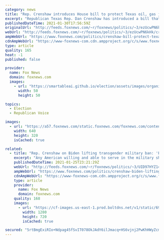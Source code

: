 ```yaml
---
category: news
title: "Rep. Crenshaw introduces House bill to protect Texas oil, gas jobs in light of Biden order"
excerpt: "Republican Texas Rep. Dan Crenshaw has introduced a bill that aims to protect oil and gas industry jobs near the Gulf of Mexico."
publishedDateTime: 2021-01-30T17:56:59Z
originalUrl: "http://feeds.foxnews.com/~r/foxnews/politics/~3/ezUcwPN6kHk/crenshaw-bill-protect-texas-oil-gas-jobs"
webUrl: "http://feeds.foxnews.com/~r/foxnews/politics/~3/ezUcwPN6kHk/crenshaw-bill-protect-texas-oil-gas-jobs"
ampWebUrl: "https://www.foxnews.com/politics/crenshaw-bill-protect-texas-oil-gas-jobs.amp"
cdnAmpWebUrl: "https://www-foxnews-com.cdn.ampproject.org/c/s/www.foxnews.com/politics/crenshaw-bill-protect-texas-oil-gas-jobs.amp"
type: article
quality: 165
heat: -1
published: false

provider:
  name: Fox News
  domain: foxnews.com
  images:
    - url: "https://smartableai.github.io/election/assets/images/organizations/foxnews.com-50x50.jpg"
      width: 50
      height: 50

topics:
  - Election
  - Republican Voice

images:
  - url: "https://a57.foxnews.com/static.foxnews.com/foxnews.com/content/uploads/2020/09/640/320/AP20261552108227.jpg?ve=1&tl=1"
    width: 640
    height: 320
    isCached: true

related:
  - title: "Rep. Crenshaw on Biden lifting transgender military ban: 'People should serve openly'"
    excerpt: "Any American willing and able to serve in the military should be permitted to do so, Rep. Dan Crenshaw, R-Texas, said Monday after President Biden lifted a Trump-era restriction on transgender people serving their country."
    publishedDateTime: 2021-01-25T23:21:29Z
    webUrl: "http://feeds.foxnews.com/~r/foxnews/politics/~3/UID97HYZ14M/crenshaw-biden-lifting-transgender-military-ban-people-openly"
    ampWebUrl: "https://www.foxnews.com/politics/crenshaw-biden-lifting-transgender-military-ban-people-openly.amp"
    cdnAmpWebUrl: "https://www-foxnews-com.cdn.ampproject.org/c/s/www.foxnews.com/politics/crenshaw-biden-lifting-transgender-military-ban-people-openly.amp"
    type: article
    provider:
      name: Fox News
      domain: foxnews.com
    quality: 168
    images:
      - url: "https://cf-images.us-east-1.prod.boltdns.net/v1/static/694940094001/09e2e85d-64be-4720-b526-4f9770f182f3/b20f13fd-b028-4a9c-8828-e1bdc345f55a/1280x720/match/image.jpg"
        width: 1280
        height: 720
        isCached: true

secured: "5rtBmgExiRIo+Ndpag45fSvIT078OkJAdY6ilJmacq+HS6vjnj2PwKhHWyZcm5jUQQOVopjG1JjjXOKQRXz8nET5okpSHTgDzSCYhGdB8kG/VFKBMZnmGfkrrDtWLojrAlEbT2r3hGGzEBYKAUeoMCykf9yEdwu1CQgwTDNS3mnrqm52zaEO9cjEpEqPqc/N4pSo+ikX5R8lot+pGDyyklo/Zs3b8J4hLDNk3cHC+2JMWQlUbOwxzVzxwFdOoL9Z7ee+MVaS3dUzfYhnvFUsuLp74TQmYoM1hTmIoalO5CCMcK1bltGTRq8Do2TLsgbQaFVGRIpK4LpCvI73+ndR02wOKpe1ZvuXJQOsMh647kg=;AZegItVseLKQRTRMUBFfDw=="
---
```


